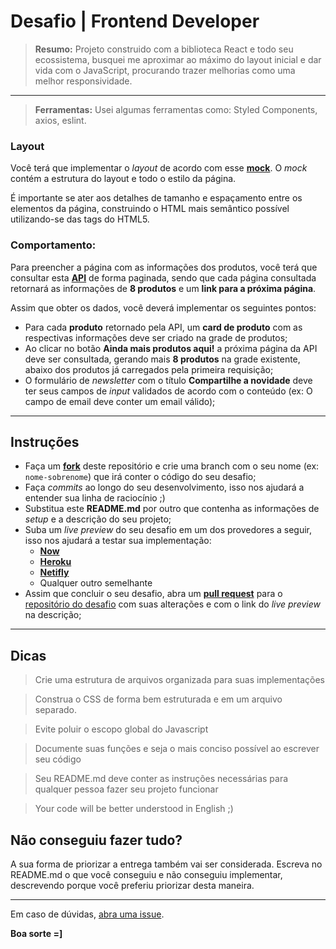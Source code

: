 # Desafio | Frontend Developer

> **Resumo:** Projeto construido com a biblioteca React e todo seu ecossistema, busquei me aproximar ao máximo do layout inicial e dar vida com o JavaScript, procurando trazer melhorias como uma melhor responsividade.

---

> **Ferramentas:** Usei algumas ferramentas como: Styled Components, axios, eslint.

### Layout

Você terá que implementar o _layout_ de acordo com esse **[mock](https://xd.adobe.com/spec/aa1c5781-ecac-46c9-7032-b66139998404-dc2d/)**. O _mock_ contém a estrutura do layout e todo o estilo da página.

É importante se ater aos detalhes de tamanho e espaçamento entre os elementos da página, construindo o HTML mais semântico possível utilizando-se das tags do HTML5.

### Comportamento:

Para preencher a página com as informações dos produtos, você terá que consultar esta **[API](https://frontend-intern-challenge-api.iurykrieger.now.sh/products?page=1)** de forma paginada, sendo que cada página consultada retornará as informações de **8 produtos** e um **link para a próxima página**.

Assim que obter os dados, você deverá implementar os seguintes pontos:

- Para cada **produto** retornado pela API, um **card de produto** com as respectivas informações deve ser criado na grade de produtos;
- Ao clicar no botão **Ainda mais produtos aqui!** a próxima página da API deve ser consultada, gerando mais **8 produtos** na grade existente, abaixo dos produtos já carregados pela primeira requisição;
- O formulário de _newsletter_ com o título **Compartilhe a novidade** deve ter seus campos de _input_ validados de acordo com o conteúdo (ex: O campo de email deve conter um email válido);

---

## Instruções

- Faça um **[fork](https://help.github.com/en/articles/fork-a-repo)** deste repositório e crie uma branch com o seu nome (ex: `nome-sobrenome`) que irá conter o código do seu desafio;
- Faça _commits_ ao longo do seu desenvolvimento, isso nos ajudará a entender sua linha de raciocínio ;)
- Substitua este **README.md** por outro que contenha as informações de _setup_ e a descrição do seu projeto;
- Suba um _live preview_ do seu desafio em um dos provedores a seguir, isso nos ajudará a testar sua implementação:
  - **[Now](https://zeit.co/now)**
  - **[Heroku](https://www.heroku.com)**
  - **[Netifly](https://www.netlify.com/)**
  - Qualquer outro semelhante
- Assim que concluir o seu desafio, abra um **[pull request](https://help.github.com/en/articles/creating-a-pull-request-from-a-fork)** para o [repositório do desafio](https://github.com/iurykrieger/frontend-developer-challenge) com suas alterações e com o link do _live preview_ na descrição;

---

## Dicas

> Crie uma estrutura de arquivos organizada para suas implementações

> Construa o CSS de forma bem estruturada e em um arquivo separado.

> Evite poluir o escopo global do Javascript

> Documente suas funções e seja o mais conciso possível ao escrever seu código

> Seu README.md deve conter as instruções necessárias para qualquer pessoa fazer seu projeto funcionar

> Your code will be better understood in English ;)

## Não conseguiu fazer tudo?

A sua forma de priorizar a entrega também vai ser considerada. Escreva no README.md o que você conseguiu e não conseguiu implementar, descrevendo porque você preferiu priorizar desta maneira.

---

Em caso de dúvidas, [abra uma issue](https://github.com/chaordic/frontend-intern-challenge/issues).

**Boa sorte =]**
